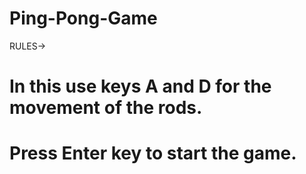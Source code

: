 # Ping-Pong-Game
RULES->
 # In this use keys A and D for the movement of the rods.
 # Press Enter key to start the game.
